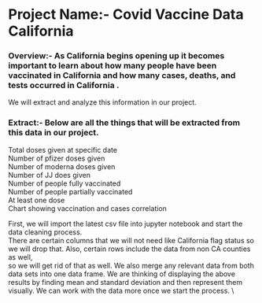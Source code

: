 # Project Name:- Covid Vaccine Data California 

### Overview:- As California begins opening up it becomes important to learn about how many people have been vaccinated in California and how many cases, deaths, and tests occurred in California . 
We will extract and analyze this information in our project. 

### Extract:- Below are all the things that will be extracted from this data in our project. 
Total doses given at specific date \
Number of pfizer doses given \
Number of moderna doses given \
Number of JJ does given \
Number of people fully vaccinated \
Number of people partially vaccinated \
At least one dose \
Chart showing vaccination and cases correlation 

First, we will import the latest csv file into jupyter notebook and start the data cleaning process.  \
There are certain columns that we will not need like California flag status so we will drop that. Also, certain rows include the data from non CA counties as well, \
so we will get rid of that as well. We also merge any relevant data from both data sets into one data frame. We are thinking of displaying the above \
results by finding mean and standard deviation and then represent them visually. We can work with the data more once we start the process. \


